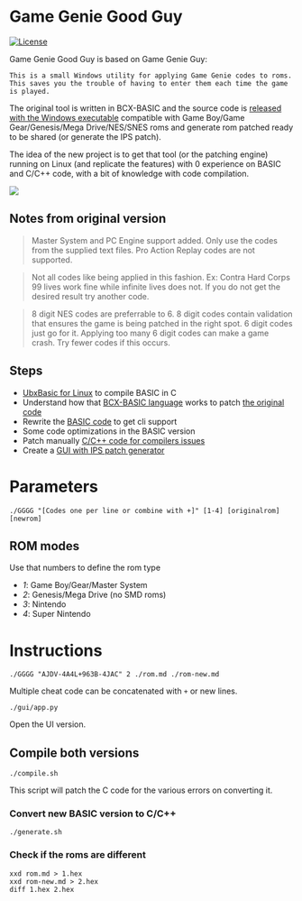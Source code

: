 # Game Genie Good Guy
[![License](https://img.shields.io/badge/License-GPL%20v3-blue.svg)](http://www.gnu.org/licenses/gpl-3.0)   

Game Genie Good Guy is based on Game Genie Guy:

    This is a small Windows utility for applying Game Genie codes to roms. This saves you the trouble of having to enter them each time the game is played.

The original tool is written in BCX-BASIC and the source code is [released with the Windows executable](https://www.romhacking.net/utilities/1054/) compatible with Game Boy/Game Gear/Genesis/Mega Drive/NES/SNES roms and generate rom patched ready to be shared (or generate the IPS patch).

The idea of the new project is to get that tool (or the patching engine) running on Linux (and replicate the features) with 0 experience on BASIC and C/C++ code, with a bit of knowledge with code compilation.  

![](https://user-images.githubusercontent.com/403283/72270410-65ede200-3625-11ea-8871-382016954a57.png)

## Notes from original version

> Master System and PC Engine support added. Only use the codes from the supplied text files. Pro Action Replay codes are not supported.

> Not all codes like being applied in this fashion. Ex: Contra Hard Corps 99 lives work fine while infinite lives does not. If you do not get the desired result try another code.

> 8 digit NES codes are preferrable to 6. 8 digit codes contain validation that ensures the game is being patched in the right spot. 6 digit codes just go for it. Applying too many 6 digit codes can make a game crash. Try fewer codes if this occurs.

## Steps

* [UbxBasic for Linux](https://sourceforge.net/projects/ubxbasic/files/) to compile BASIC in C
* Understand how that [BCX-BASIC language](https://www.bcxbasiccoders.com/webhelp/BCXHelp.htm) works to patch [the original code](https://github.com/Mte90/Game-Genie-Good-Guy/blob/master/original/GGGuy.bas)
* Rewrite the [BASIC code](https://github.com/Mte90/Game-Genie-Good-Guy/blob/master/GGGG.bas) to get cli support
* Some code optimizations in the BASIC version
* Patch manually [C/C++ code for compilers issues](https://github.com/Mte90/Game-Genie-Good-Guy/blob/master/generate.sh)
* Create a [GUI with IPS patch generator](https://github.com/Mte90/Game-Genie-Good-Guy/tree/master/gui)

# Parameters

    ./GGGG "[Codes one per line or combine with +]" [1-4] [originalrom] [newrom]

## ROM modes

Use that numbers to define the rom type

* *1*: Game Boy/Gear/Master System
* *2*: Genesis/Mega Drive (no SMD roms)
* *3*: Nintendo
* *4*: Super Nintendo

# Instructions

    ./GGGG "AJDV-4A4L+963B-4JAC" 2 ./rom.md ./rom-new.md

Multiple cheat code can be concatenated with `+` or new lines.

    ./gui/app.py

Open the UI version.

## Compile both versions

    ./compile.sh

This script will patch the C code for the various errors on converting it.

### Convert new BASIC version to C/C++

    ./generate.sh

### Check if the roms are different

    xxd rom.md > 1.hex
    xxd rom-new.md > 2.hex
    diff 1.hex 2.hex